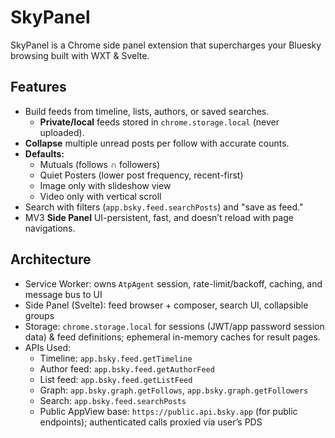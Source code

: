 # SkyPanel

SkyPanel is a Chrome side panel extension that supercharges your Bluesky browsing built with WXT & Svelte.

## Features

- Build feeds from timeline, lists, authors, or saved searches.
    - **Private/local** feeds stored in `chrome.storage.local` (never uploaded).
- **Collapse** multiple unread posts per follow with accurate counts.
- **Defaults:**
    - Mutuals (follows ∩ followers)
    - Quiet Posters (lower post frequency, recent-first)
    - Image only with slideshow view
    - Video only with vertical scroll
- Search with filters (`app.bsky.feed.searchPosts`) and "save as feed."
- MV3 **Side Panel** UI-persistent, fast, and doesn’t reload with page navigations.

## Architecture

- Service Worker: owns `AtpAgent` session, rate-limit/backoff, caching, and message bus to UI
- Side Panel (Svelte): feed browser + composer, search UI, collapsible groups
- Storage: `chrome.storage.local` for sessions (JWT/app password session data) & feed definitions; ephemeral in-memory caches for result pages.
- APIs Used:
    - Timeline: `app.bsky.feed.getTimeline`
    - Author feed: `app.bsky.feed.getAuthorFeed`
    - List feed: `app.bsky.feed.getListFeed`
    - Graph: `app.bsky.graph.getFollows`, `app.bsky.graph.getFollowers`
    - Search: `app.bsky.feed.searchPosts`
    - Public AppView base: `https://public.api.bsky.app` (for public endpoints); authenticated calls proxied via user’s PDS
